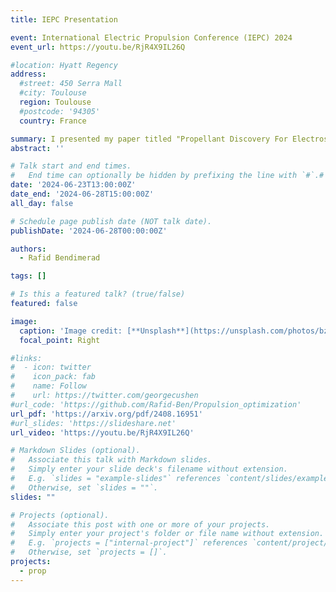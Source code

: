 ```yaml
---
title: IEPC Presentation

event: International Electric Propulsion Conference (IEPC) 2024
event_url: https://youtu.be/RjR4X9IL26Q

#location: Hyatt Regency
address:
  #street: 450 Serra Mall
  #city: Toulouse
  region: Toulouse
  #postcode: '94305'
  country: France

summary: I presented my paper titled "Propellant Discovery For Electrospray Thrusters Using Machine Learning" at the International Electric Propulsion Conference (IEPC) 2024.
abstract: ''

# Talk start and end times.
#   End time can optionally be hidden by prefixing the line with `#`.#
date: '2024-06-23T13:00:00Z'
date_end: '2024-06-28T15:00:00Z'
all_day: false

# Schedule page publish date (NOT talk date).
publishDate: '2024-06-28T00:00:00Z'

authors:
  - Rafid Bendimerad

tags: []

# Is this a featured talk? (true/false)
featured: false

image:
  caption: 'Image credit: [**Unsplash**](https://unsplash.com/photos/bzdhc5b3Bxs)'
  focal_point: Right

#links:
#  - icon: twitter
#    icon_pack: fab
#    name: Follow
#    url: https://twitter.com/georgecushen
#url_code: 'https://github.com/Rafid-Ben/Propulsion_optimization'
url_pdf: 'https://arxiv.org/pdf/2408.16951'
#url_slides: 'https://slideshare.net'
url_video: 'https://youtu.be/RjR4X9IL26Q'

# Markdown Slides (optional).
#   Associate this talk with Markdown slides.
#   Simply enter your slide deck's filename without extension.
#   E.g. `slides = "example-slides"` references `content/slides/example-slides.md`.
#   Otherwise, set `slides = ""`.
slides: ""

# Projects (optional).
#   Associate this post with one or more of your projects.
#   Simply enter your project's folder or file name without extension.
#   E.g. `projects = ["internal-project"]` references `content/project/deep-learning/index.md`.
#   Otherwise, set `projects = []`.
projects:
  - prop
---
```

